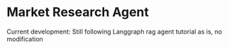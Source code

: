 # Market Research Agent

Current development: Still following Langgraph rag agent tutorial as is, no modification